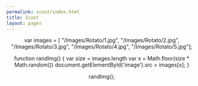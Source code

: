 ```yaml
---
permalink: scoot/index.html
title: Scoot
layout: pages
---
```


<center>
var images = [
    "/Images/Rotato/1.jpg",
    "/Images/Rotato/2.jpg",
    "/Images/Rotato/3.jpg",
    "/Images/Rotato/4.jpg",
    "/Images/Rotato/5.jpg"];

function randImg() {
    var size = images.length
    var x = Math.floor(size * Math.random())
    document.getElementById('image').src = images[x];
}

randImg();
</center>
